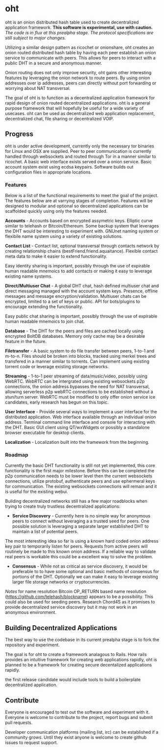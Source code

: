 # oht
oht is an onion distributed hash table used to create decentralized application framework. **This software is experimental, use with caution.** *The code is in flux at this prealpha stage. The protocol specifications are still subject to major changes.*

Utilizing a similar design pattern as ricochet or onionshare, oht creates an onion routed distributed hash table by having each peer establish an onion service to communicate with peers. This allows for peers to interact with a public DHT in a secure and anonymous manner.

Onion routing does not only improve security, oht gains other interesting features by leveraging the onion network to route peers. By using onion addresses over ip addresses, peers can directly without port forwarding or worrying about NAT transversal.

The goal of oht is to function as a decentralized application framework for rapid design of onion routed decentralized applications. oht is a general purpose framework that will hopefully be useful for a wide variety of usecases. oht can be used as decentralized web application replacement, decentralized chat, file sharing or decentralized VOIP.


## Progress
oht is under active development, currently only the necessary tor binaries for Linux and OSX are supplied. Peer to peer communication is currently handled through websockets and routed through Tor in a manner similar to ricochet. A basic web interface exists served over a onion service. Basic account system exist using ecdsa keypairs. Software builds out configuration files in appropriate locations.

### Features
Below is a list of the functional requirements to meet the goal of the project. The features below are at varrying stages of completion. Features will be designed to modular and optional so decentralized applications can be scaffolded quickly using only the features needed.

**Accounts** - Accounts based on encrypted assymetric keys. Elliptic curve similar to telehash or Bitcoin/Ethereum. Some backup system that leverages the DHT would be interesting to experiment with. GNUnet naming system or flexibile name system using a variety of existing solutions.

**Contact List** - Contact list, optional transversal through contacts network by creating relationship chains (bestFriend.friend.aquaitance). Flexible contact meta data to make it easier to extend functionality.

Easy identity sharing is important, possibly through the use of expirable human readable mnemoics to add contacts or making it easy to leverage existing name systems.

**Direct/Multiuser Chat** - A global DHT chat, hash defined multiuser chat and direct messaging managed with the account system keys. Presence, offline messages and message encryption/validation. Multiuser chats can be encrypted, limited to a set of keys or public. API for bots/plugins to encourage extending the functionality.

Easy public chat sharing is important, possibly through the use of expirable human readable mnemoics to join chat.

**Database** - The DHT for the peers and files are cached locally using encrypted BoltDB databases. Memory only cache may be a desirable feature in the future.

**Filetransfer** - A basic system to do file transfer between peers, 1-to-1 and m-to-n. Files should be broken into blocks, tracked using merkel trees and transfered in a manner similar to torrents. Can implement using existing torrent code or leverage existing storage networks.

**Streaming** - 1-to-1 peer streaming of data/music/video, possibly using WebRTC. *WebRTC* can be intergrated using existing websockets p2p connections, the onion address bypasses the need for NAT transversal, allowing serverless p2p webRTC connections to be established without a stun/turn server. WebRTC must be modified to only offer onion service ice candidates, early research has begun on this topic.

**User Interface** - Provide several ways to implement a user interface for the distributed application. Web interface available through an individual onion address. Terminal command line interface and console for interacting with the DHT. Basic GUI client using QT/wxWidgets or possibly a standalone browser executable for desktop clients.

**Localization** - Localization built into the framework from the
beginning.

### Roadmap
Currently the basic DHT functionality is still not yet implemented, this core functionality is the first major milestone. Before this can be completed the p2p communication needs to be lower level then the current websockets connections, utilize protobuf, authenticate peers and use ephermeral keys for communication. The existing websockets connections will remain and it is useful for the existing webui.

Building decentralized networks still has a few major roadblocks when trying to create truly trustless decentralized applications:

* **Service Discovery** - Currently here is no simple way for anonymous peers to connect without leveraging a a trusted seed for peers. One possible solution is leveraging a separate larger established DHT to maintain a list of potential peers.

The most interesting idea so far is using a known hard coded onion address key pair to temporarily listen for peers. Requests from active peers will routinely be made to this known onion address. If a reliable way to validate real peers is workable this could be a excellent way to solve the problem.

* **Consensus** - While not as critical as service discovery, it would be preferable to to have some optional and basic methods of consensus for portions of the DHT. Optionally we can make it easy to leverage existing larger file storage networks or cryptocurrencies.

*Notes* for name resolution Bitcoin OP_RETURN based name resolution (https://github.com/telehash/blockname) appears to be a possibility. This could also be used for seeding peers. Research Chord4S as it promises to provide decentralized service discovery but it may not work in an anonymous environment.

## Building Decentralized Applications
The best way to use the codebase in its current prealpha stage is to fork the repository and experiment.

The goal is for oht to create a framework analagous to Rails. How rails provides an intuitive framework for creating web applications rapidly, oht is planned to be a framework for creating secure decentalized applications rapidly.

the first release candidate would include tools to build a boilerplate decentralized application.

## Contribute

Everyone is encouraged to test out the software and experiment with it. Everyone is welcome to contribute to the project, report bugs and submit pull requests.

Developer communication platforms (mailing list, irc) can be established if a community grows. Until they exist anyone is welcome to create github issues to request support.
